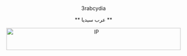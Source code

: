 # 
<p align="center"> 
3rabcydia
<p align="center"> 
**  عرب سيديا **



 <p align="center"> <img  title="IP" 
src="http://www.wieistmeineip.de/ip-address/?size=468x60"  alt="IP" 
border="0" height="60" width="468">  

